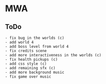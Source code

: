 # MWA

## ToDo
    - fix bug in the worlds (c)
    - add world 4
    - add boss level from world 4
    - fix credits scene
    - add more interactiveness in the worlds (c)
    - fix health pickups (c)
    - add css style (c)
    - add remaining sfx (c)
    - add more background music
    - fix game over music
